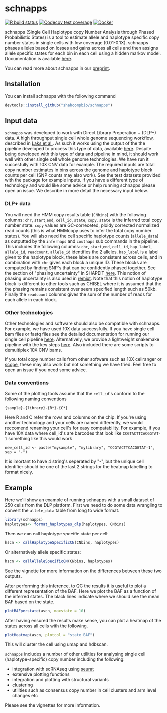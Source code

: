 
# schnapps

<!-- badges: start -->
[![R build status](https://github.com/shahcompbio/schnapps/workflows/R-CMD-check/badge.svg)](https://github.com/shahcompbio/schnapps/actions)
[![Codecov test coverage](https://codecov.io/gh/shahcompbio/schnapps/branch/master/graph/badge.svg)](https://codecov.io/gh/shahcompbio/schnapps?branch=master)
[![Docker](https://img.shields.io/docker/cloud/build/marcjwilliams1/schnapps)](https://hub.docker.com/repository/docker/marcjwilliams1/schnapps)
<!-- badges: end -->

schnapps (Single Cell Haplotype copy Number Analysis through Phased Probabilistic States) is a tool to estimate allele and haplotype specific copy number states in single cells with low coverage (0.01-0.1X). schnapps phases alleles based on losses and gains across all cells and then assigns allele specific states for each bin in each cell using a hidden markov model.  Documentation is available [here](https://shahcompbio.github.io/schnapps/).

You can read more about schnapps in our [preprint](https://www.biorxiv.org/content/10.1101/2021.06.04.447031v1).

## Installation

You can install schnapps with the following command 

``` r
devtools::install_github("shahcompbio/schnapps")
```

## Input data

`schnapps` was developed to work with Direct Library Preperation + (DLP+) data. A high throughput single cell whole genome sequencing workflow, described in [Laks et al.](https://www.sciencedirect.com/science/article/pii/S0092867419311766). As such it works using the output of the the pipeline developed to process this type of data, available [here](https://github.com/shahcompbio/single_cell_pipeline). Despite being developed with this type of data and pipeline in mind, it should work well with other single cell whole genome technologies. We have run it succesfully with 10X CNV data for example. The required inputs are total copy number estimates in bins across the genome and haplotype block counts per cell (SNP counts may also work). See the test datasets provided with the package for example inputs. If you have a different type of technology and would like some advice or help running schnapps please open an issue. We describe in more detail the necessary input below.

### DLP+ data

You will need the HMM copy results table (`CNbins`) with the following columns: `chr`, `start`,`end`, `cell_id`, `state`, `copy`. `state` is the inferred total copy number state. `copy` values are GC-correceted, ploidy corrected normalized read counts (this is what HMMcopy uses to infer the total copy number states). You will also need the cell specific haplotype counts (`allele_data`) as outputted by the `inferhaps` and `couthaps` sub commands in the pipeline. This includes the following columns: `chr`, `start`,`end`, `cell_id`, `hap_label`, `allele_id`, `readcount`. `allele_id` identifies the 2 alleles. `hap_label` is a label given to the haplotype block, these labels are consistent across cells, and in combination with `chr` gives each block a unique ID. These blocks are computed by finding SNP's that can be confidently phased together. See the section of "phasing uncertainty" in SHAPEIT [here](https://mathgen.stats.ox.ac.uk/genetics_software/shapeit/shapeit.html#uncertainty). This notion of phasing uncertainty is also used in [remixt](https://github.com/amcpherson/remixt). Note that this notion of haplotype block is different to other tools such as CHISEL where it is assumed that the the phasing remains consistent over seem specified length such as 50kb. Finally the `readcount` columns gives the sum of the number of reads for each allele in each block.

### Other technologies

Other technologies and software should also be compatible with schnapps. For example, we have used 10X data successfully. If you have single cell bam files or fastq files see the detailed documentation for running our single cell pipeline [here](https://github.com/shahcompbio/single_cell_pipeline/blob/master/docs/source/install.md). Alternatively, we provide a lightweight snakemake pipeline with the key steps [here](https://github.com/marcjwilliams1/hscn_pipeline). Also included there are some scripts to demultiplex 10X CNV bams.

If you total copy number calls from other software such as 10X cellranger or [scope](https://github.com/rujinwang/SCOPE), these may also work but not something we have tried. Feel free to open an issue if you need some advice.

### Data conventions

Some of the plotting tools assume that the `cell_id`'s conform to the following naming conventions

```
{sample}-{library}-{R*}-{C*}
```

Here R and C refer the rows and columns on the chip. If you're using another technology and your cells are named differently, we would reccomend renaming your cell's for easy compatability. For example, if you have 10X data where cell_id's are barcodes that look like `CCGTACTTCACGGTAT-1` something like this would work

```{r}
new_cell_id <- paste("mysample", "mylibrary", "CCGTACTTCACGGTAT-1", sep = "-")
```

It is imortant to have 4 string's seperated by "-", but the unique cell identifier should be one of the last 2 strings for the heatmap labelling to format nicely.

## Example

Here we'll show an example of running schnapps with a small dataset of 250 cells from the DLP platform. First we need to do some data wrangling to convert the `allele_data` table from long to wide format.

``` r
library(schnapps)
haplotypes<- format_haplotypes_dlp(haplotypes, CNbins)
```

Then we can call haplotype specific state per cell:
```r
hscn <- callHaplotypeSpecificCN(CNbins, haplotypes)
```

Or alternatively allele specific states:
```r
hscn <- callAlleleSpecificCN(CNbins, haplotypes)
```

See the vignette for more information on the differences between these two outputs.

After performing this inference, to QC the results it is useful to plot a different representation of the BAF. Here we plot the BAF as a function of the inferred states. The black lines indicate where we should see the mean BAF based on the state.
``` r
plotBAFperstate(ascn, maxstate = 10)
```

After having ensured the results make sense, you can plot a heatmap of the states across all cells with the following.
```r
plotHeatmap(ascn, plotcol = "state_BAF")
```
This will cluster the cell using umap and hdbscan.

`schnapps` includes a number of other utilities for analysing single cell (haplotype-specific) copy number including the following:

* integration with scRNAseq using [seurat](https://satijalab.org/seurat/index.html)
* extensive plotting functions
* integration and plotting with structural variants
* clustering
* utilities such as consensus copy number in cell clusters and arm level changes etc

Please see the vignettes for more information.






